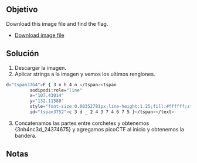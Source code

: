 ## Objetivo
Download this image file and find the flag.
-   [Download image file](https://artifacts.picoctf.net/c/137/drawing.flag.svg)


## Solución
1. Descargar la imagen.
2. Aplicar strings a la imagen y vemos los ultimos renglones.
``` bash
d="tspan3764">F { 3 n h 4 n </tspan><tspan
         sodipodi:role="line"
         x="107.43014"
         y="132.11588"
         style="font-size:0.00352781px;line-height:1.25;fill:#ffffff;stroke-width:0.26458332;"
         id="tspan3752">c 3 d _ 2 4 3 7 4 6 7 5 }</tspan></text>

```

3. Concatenamos las partes entre corchetes y obtenemos {3nh4nc3d_24374675} y agregamos picoCTF al inicio y obtenemos la bandera.
## Notas